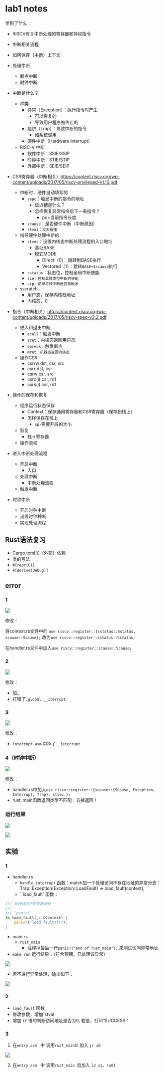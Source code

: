 # lab1 notes

学到了什么：

- RISCV有关中断处理的寄存器和特权指令
- 中断相关流程
- 如何保存（中断）上下文
- 处理中断
  - 断点中断
  - 时钟中断



- 中断是什么？
  - 种类
    - 异常（Exception）：执行指令时产生
      - 可以恢复的
      - 导致用户程序被终止的
    - 陷阱（Trap）：导致中断的指令
      - 如系统调用
    - 硬件中断（Hardware Interrupt）
  - RISC-V 中断
    - 软件中断：SSIE/SSIP
    - 时钟中断：STIE/STIP
    - 外部中断：SEIE/SEIP
- CSR寄存器（中断相关）https://content.riscv.org/wp-content/uploads/2017/05/riscv-privileged-v1.10.pdf
  - 中断时，硬件自动填写的
    - `sepc`：触发中断的指令的地址
      - 延迟槽是什么？
      - 怎样恢复异常指令后下一条指令？
        - pc+当前指令长度
    - `scause`：是否硬件中断（中断原因）
    - `stval：没太看懂`
  - 指导硬件处理中断的
    - `stvec`：设置内核态中断处理流程的入口地址
      - 基址BASE
      - 模式MODE
        - Direct（0）：跳转到BASE执行
        - Vectored（1）：跳转`BASE+4×cause`执行
    - `sstatus`：状态位，控制全局中断使能
    - `sie：控制具体类型中断的使能`
    - `sip：记录每种中断是否被触发`
  - sscratch
    - 用户态，保存内核栈地址
    - 内核态，0
- 指令（中断相关）https://content.riscv.org/wp-content/uploads/2017/05/riscv-spec-v2.2.pdf
  - 进入和退出中断
    - `ecall`：触发中断
    - `sret`：内核态返回用户态
    - `ebreak`：触发断点
    - `mret：机器态返回内核态`
  - 操作CSR
    - csrrw dst, csr, src
    - csrr dst, csr
    - csrw csr, src
    - csrc(i) csr, rs1
    - csrs(i) csr, rs1
- 操作的保存和恢复
  - 程序运行状态保存
    - Context：保存通用寄存器和CSR寄存器（保存到栈上）
    - 怎样保存在栈上
      - `sp`-需要开辟的大小
  - 恢复
    - 栈->寄存器
  - 操作流程
- 进入中断处理流程
  - 开启中断
    - 入口
  - 处理中断
    - 中断处理流程
  - 触发中断
- 时钟中断
  - 开启时钟中断
  - 设置时钟种断
  - 实现处理流程



## Rust语法复习

- Cargo.toml加（外部）依赖
- 类的写法
- `#[repr(C)]`
- `#[derive(Debug)]`





## error

### 1

![](imgs/lab1_error1.png)

修改：

将context.rs文件中的 `use riscv::register::{sstatus::Sstatus, scause::Scause};` 改为`use riscv::register::sstatus::Sstatus;`

在handler.rs文件中加入`use riscv::register::scause::Scause;`

### 2

![](imgs/lab1_error2.png)

修改：

- 加_
- 打错了`.global __iterrupt`

### 3

![](imgs/lab1_error3.png)

修改：

- `interrupt.asm` 中掉了`__ieterrupt` 

### 4（时钟中断）

![](imgs/lab1_error4.png)

修改：

- handler.rs中加入`use riscv::register::{scause::{Scause, Exception, Interrupt, Trap}, stvec,};`
- rust_main函数返回类型不匹配：去掉返回！

### 运行结果

![](imgs/lab1_run1_well.png)



![](imgs/lab1_run2_well.png)





## 实验

### 1

- handler.rs 
  -  `handle_interrupt` 函数：match加一个处理访问不存在地址的异常分支：      Trap::Exception(Exception::LoadFault) => load_fault(context),
  - ``load_fault` 函数：

```rust
/// 处理访问不存在的地址
///
/// `panic!`
fn load_fault(_: &Context) {
    panic!("load fault!!!");
}
```

- main.rs
  - `rust_main`
    - 注释掉最后一行`panic!("end of rust_main");` 来测试访问异常地址
- `make run` 运行结果：（符合预期，已处理该异常）



![](imgs/lab1_ex1.png)

- 若不进行异常处理，输出如下：

![](./imgs/lab1_ex1_error.png)



### 2

-  `load_fault` 函数
  - 修改参数，增加`stval
  - 增加 `if` 语句判断访问地址是否为0, 若是，打印“SUCCESS!"



### 3

1. 在`entry.asm ` 中 调用`rust_main后` 加入 `jr x0`

![](./imgs/lab1_ex3_run1_well.png)

2. 在`entry.asm ` 中 调用`rust_main `后加入 `ld x1, (x0)`